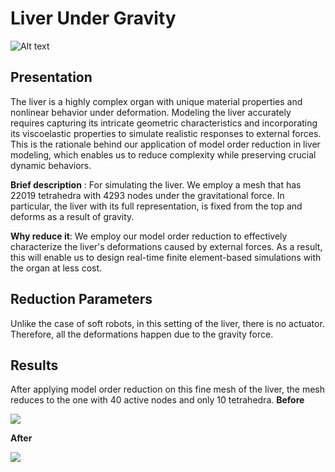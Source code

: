 ﻿# Liver Under Gravity
<!-- The image of the original liver versus its reduced one.-->
![Alt text](https://raw.githubusercontent.com/SofaDefrost/ModelOrderReduction/3c96518c488043997fecb5cb6abaf66a4468bdc4/tools/test/sofa_test_scene/originsl_versus_reduced.png)

## Presentation
The liver is a highly complex organ with unique material properties and nonlinear behavior under deformation. Modeling the liver accurately requires capturing its intricate geometric characteristics and incorporating its viscoelastic properties to simulate realistic responses to external forces. This is the rationale behind our application of model order reduction in liver modeling, which enables us to reduce complexity while preserving crucial 
dynamic behaviors.

**Brief description** : 
For simulating the liver. We employ a mesh that has 22019 tetrahedra with 4293 nodes under the gravitational force. In particular, the liver with its full representation, is fixed from the top and deforms as a result of gravity.

**Why reduce it**:
We employ our model order reduction to effectively characterize the liver's deformations caused by external forces. As a result, this will enable us to design real-time finite element-based simulations with the organ at less cost.

## Reduction Parameters
Unlike the case of soft robots, in this setting of the liver, there is no actuator. Therefore, all the deformations happen due to the gravity force.

## Results
After applying model order reduction on this fine mesh of the liver, the mesh reduces to the one with 40 active nodes and only 10 tetrahedra.
**Before**

![](https://raw.githubusercontent.com/SofaDefrost/ModelOrderReduction/a3a587a8457eca9fa18dd1444a7c20a9ba0b8046/tools/test/sofa_test_scene/liverFine_test_with_visual_larg.png)

**After**

![](https://raw.githubusercontent.com/SofaDefrost/ModelOrderReduction/3a52e852afaff9ac71ebf7602353f369410086d2/tools/test/sofa_test_scene/reduced_test_with_visual_large.png)
